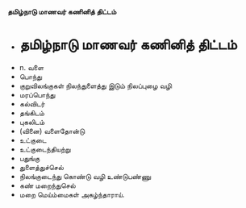 **தமிழ்நாடு மாணவர் கணினித் திட்டம்**
- # தமிழ்நாடு மாணவர் கணினித் திட்டம்
- n. வளை
- பொந்து
- குறுவிலங்குகள் நிலந்துளைத்து இடும் நிலப்புழை வழி
- மரப்பொந்து
- கல்விடர்
- தங்கிடம்
- புகலிடம்
- (வினை) வளைதோன்டு
- உட்குடை
- உட்குடைந்தியற்று
- பதுங்கு
- துளைத்துச்செல்
- நிலங்குடைந்து கொண்டு வழி உண்டுபண்ணு
- கண் மறைந்துசெல்
- மறை மெய்ம்மைகள் அகழ்ந்தாராய்.

